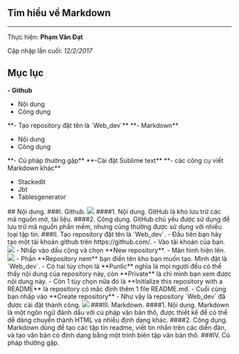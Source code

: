 ## Tim hiểu về Markdown
---
  Thực hiện: **Phạm Văn Đạt**

  Cập nhập lần cuối: *12/2/2017*
## Mục lục 
**- Github**
  <ul>
    <li>Nội dung</li>
    <li>Công dụng</li>
  </ul>
**- Tạo repository đặt tên là `Web_dev`**
**- Markdown** 
  <ul>
    <li>Nội dung</li>
    <li>Công dụng</li>
  </ul>
**- Cú pháp thường gặp**
**-Cài đặt Sublime text** 
**- các công cụ viết Markdown khác** 
  <ul>
    <li>Stackedit</li>
    <li>Jbt</li>
    <li>Tablesgenerator</li>
  </ul>
## Nội dung.
###I. Github.
 <img src ="http://prntscr.com/e6ed4u">
####1. Nội dung.
 GitHub là kho lưu trữ các mã nguồn mở, tài liệu.
####2. Công dụng.
 GitHub chủ yếu được sử dụng để lưu trữ mã nguồn phần mềm, nhưng cũng thường được sử dụng với nhiều loại tập tin.
###II. Tạo repository đặt tên là `Web_dev`.
 - Đầu tiên bạn hãy tạo một tài khoản github trên https://github.com/.
 - Vào tài khoản của bạn.
 <img src ="http://prntscr.com/e64meb" tipe ="img.jpg">
 - Nhấp vào dấu cộng và chọn **New repository**.
 - Màn hình hiện lên.
 <img src ="http://prntscr.com/e64o3u" tipe ="img.jpg">
 - Phần **Repository nem** bạn điền tên kho bạn muốn tạo. Mình đặt là `Web_dev`.
 - Có hai tùy chọn là **Punlic** nghĩa là mọi người đều có thể thấy nội dung của repository này, còn **Private** là chỉ mình bạn xem được nội dung này.
 - Còn 1 tùy chọn nữa đó là **Initialize this repository with a README** là repository có mặc định thêm 1 file README.md.
 - Cuối cùng bạn nhấp vào **Create repository**
 - Như vậy là repository `Web_dev` đã được cài đặt thành công.  
 <img src ="http://prntscr.com/e64ooh" tipe ="img.jpg">
###III. Markdown.
 ####1. Nội dung.
  Markdown là một ngôn ngữ đánh dấu với cú pháp văn bản thô, được thiết kế để có thể dễ dàng chuyển thành HTML và nhiều định dạng khác.
 ####2. Công dụng.
 Markdown dùng để tạo các tập tin readme, viết tin nhắn trên các diễn đàn, và tạo văn bản có định dạng bằng một trình biên tập văn bản thô.
###IV. Cú pháp thường gặp.

